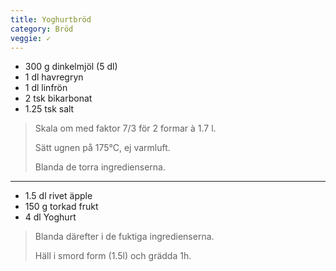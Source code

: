 ```yaml
---
title: Yoghurtbröd
category: Bröd
veggie: ✓
---
```


- 300 g dinkelmjöl (5 dl)
- 1 dl havregryn
- 1 dl linfrön
- 2 tsk bikarbonat
- 1.25 tsk salt

> Skala om med faktor 7/3 för 2 formar à 1.7 l.
> 
> Sätt ugnen på 175°C, ej varmluft.
> 
> Blanda de torra ingredienserna.

---

- 1.5 dl rivet äpple
- 150 g torkad frukt
- 4 dl Yoghurt

> Blanda därefter i de fuktiga ingredienserna.
> 
> Häll i smord form (1.5l) och grädda 1h.
